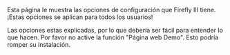 Esta página le muestra las opciones de configuración que Firefly III tiene. ¡Estas opciones se aplican para todos los usuarios!

Las opciones estas explicadas, por lo que debería ser fácil para entender lo que hacen. Por favor no active la función "Página web Demo". Esto podría romper su instalación.